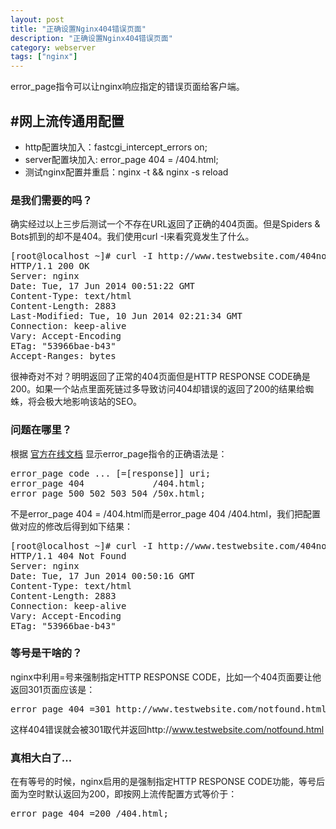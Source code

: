 ```yaml
---
layout: post
title: "正确设置Nginx404错误页面"
description: "正确设置Nginx404错误页面"
category: webserver
tags: ["nginx"]
---
```


error_page指令可以让nginx响应指定的错误页面给客户端。

## #网上流传通用配置

* http配置块加入：fastcgi_intercept_errors on;
* server配置块加入: error_page 404 = /404.html;
* 测试nginx配置并重启：nginx -t && nginx -s reload

### 是我们需要的吗？

确实经过以上三步后测试一个不存在URL返回了正确的404页面。但是Spiders & Bots抓到的却不是404。我们使用curl -I来看究竟发生了什么。

<pre>
[root@localhost ~]# curl -I http://www.testwebsite.com/404notfound
HTTP/1.1 200 OK
Server: nginx
Date: Tue, 17 Jun 2014 00:51:22 GMT
Content-Type: text/html
Content-Length: 2883
Last-Modified: Tue, 10 Jun 2014 02:21:34 GMT
Connection: keep-alive
Vary: Accept-Encoding
ETag: "53966bae-b43"
Accept-Ranges: bytes
</pre>

很神奇对不对？明明返回了正常的404页面但是HTTP RESPONSE CODE确是200。如果一个站点里面死链过多导致访问404却错误的返回了200的结果给蜘蛛，将会极大地影响该站的SEO。

### 问题在哪里？

根据 [官方在线文档](http://nginx.org/en/docs/http/ngx_http_core_module.html#error_page) 显示error_page指令的正确语法是：

<pre>
error_page code ... [=[response]] uri;
error_page 404             /404.html;
error_page 500 502 503 504 /50x.html;
</pre>

不是error_page 404 = /404.html而是error_page 404 /404.html，我们把配置做对应的修改后得到如下结果：

<pre>
[root@localhost ~]# curl -I http://www.testwebsite.com/404notfound
HTTP/1.1 404 Not Found
Server: nginx
Date: Tue, 17 Jun 2014 00:50:16 GMT
Content-Type: text/html
Content-Length: 2883
Connection: keep-alive
Vary: Accept-Encoding
ETag: "53966bae-b43"
</pre>

### 等号是干啥的？

nginx中利用=号来强制指定HTTP RESPONSE CODE，比如一个404页面要让他返回301页面应该是：

<pre>
error_page 404 =301 http://www.testwebsite.com/notfound.html;
</pre>

这样404错误就会被301取代并返回http://www.testwebsite.com/notfound.html

### 真相大白了...

在有等号的时候，nginx启用的是强制指定HTTP RESPONSE CODE功能，等号后面为空时默认返回为200，即按网上流传配置方式等价于：

<pre>
error_page 404 =200 /404.html;
</pre>
